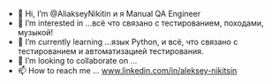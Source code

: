 - 👋 Hi, I’m @AliakseyNikitin и я Manual QA Engineer
- 👀 I’m interested in ...всё  что связано с тестированием, походами, музыкой!
- 🌱 I’m currently learning ...язык Python, и всё,  что связано  с тестированием и автоматизацией тестирования.
- 💞️ I’m looking to collaborate on ...
- 📫 How to reach me ... www.linkedin.com/in/aleksey-nikitsin

<!---
AliakseyNikitin/AliakseyNikitin is a ✨ special ✨ repository because its `README.md` (this file) appears on your GitHub profile.
You can click the Preview link to take a look at your changes.
--->
